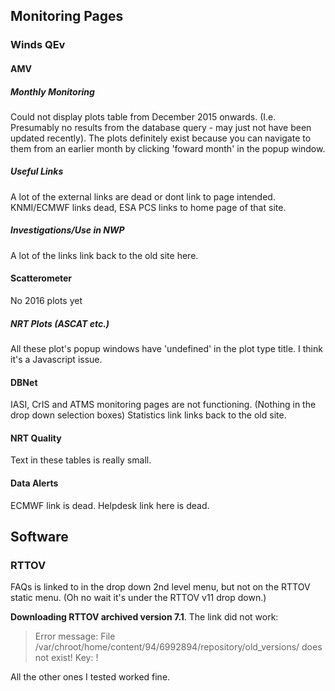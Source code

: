 ## Monitoring Pages

### Winds QEv

#### AMV

##### Monthly Monitoring

Could not display plots table from December 2015 onwards. (I.e. Presumably no results from the database query - may just not have been updated recently). The plots definitely exist because you can navigate to them from an earlier month by clicking 'foward month' in the popup window.

##### Useful Links

A lot of the external links are dead or dont link to page intended. KNMI/ECMWF links dead, ESA PCS links to home page of that site.

##### Investigations/Use in NWP

A lot of the links link back to the old site here.

#### Scatterometer

No 2016 plots yet

##### NRT Plots (ASCAT etc.)

All these plot's popup windows have 'undefined' in the plot type title. I think it's a Javascript issue.

#### DBNet

IASI, CrIS and ATMS monitoring pages are not functioning. (Nothing in the drop down selection boxes)
Statistics link links back to the old site.

#### NRT Quality

Text in these tables is really small.

#### Data Alerts

ECMWF link is dead.
Helpdesk link here is dead.

## Software

### RTTOV

FAQs is linked to in the drop down 2nd level menu, but not on the RTTOV static menu. (Oh no wait it's under the RTTOV v11 drop down.)

**Downloading RTTOV archived version 7.1**. The link did not work:

> Error message:
> File /var/chroot/home/content/94/6992894/repository/old_versions/ does not exist! Key: !

All the other ones I tested worked fine. 
